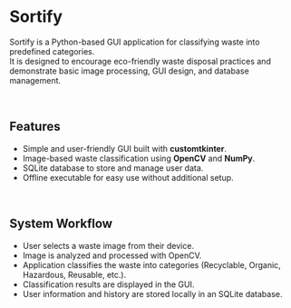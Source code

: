 # Sortify

Sortify is a Python-based GUI application for classifying waste into predefined categories.  
It is designed to encourage eco-friendly waste disposal practices and demonstrate basic image processing, GUI design, and database management.

<br>

## Features
- Simple and user-friendly GUI built with **customtkinter**.
- Image-based waste classification using **OpenCV** and **NumPy**.
- SQLite database to store and manage user data.
- Offline executable for easy use without additional setup.

<br>

## System Workflow
- User selects a waste image from their device.  
- Image is analyzed and processed with OpenCV.  
- Application classifies the waste into categories (Recyclable, Organic, Hazardous, Reusable, etc.).  
- Classification results are displayed in the GUI.  
- User information and history are stored locally in an SQLite database.
